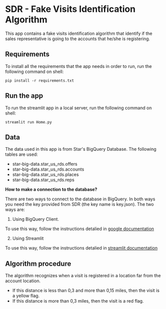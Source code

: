# SDR - Fake Visits Identification Algorithm

This app contains a fake visits identification algorithm that identify if the sales representative is going to the accounts that he/she is registering.

## Requirements

To install all the requirements that the app needs in order to run, run the following command on shell:

```console
pip install -r requirements.txt
```

## Run the app

To run the streamlit app in a local server, run the following command on shell:

```console
streamlit run Home.py
```

## Data

The data used in this app is from Star's BigQuery Database. The following tables are used:

- star-big-data.star_us_rds.offers
- star-big-data.star_us_rds.accounts
- star-big-data.star_us_rds.places
- star-big-data.star_us_rds.reps

**How to make a connection to the database?**

There are two ways to connect to the database in BigQuery. In both ways you need the key provided from SDR (the key name is key.json). The two ways are:

1. Using BigQuery Client.

To use this way, follow the instructions detalied in [google documentation](https://cloud.google.com/bigquery/docs/reference/libraries?hl=es_419)

2. Using Streamlit 

To use this way, follow the instructions detalied in [streamlit documentation](https://docs.streamlit.io/knowledge-base/tutorials/databases/bigquery)

## Algorithm procedure

The algorithm recognizes when a visit is registered in a location far from the account location. 

- If this distance is less than 0,3 and more than 0,15 miles, then the visit is a yellow flag.
- If this distance is more than 0,3 miles, then the visit is a red flag.